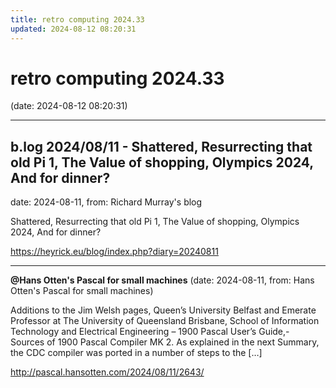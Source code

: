 ```yaml
---
title: retro computing 2024.33
updated: 2024-08-12 08:20:31
---
```


# retro computing 2024.33

(date: 2024-08-12 08:20:31)

---

## b.log 2024/08/11 - Shattered, Resurrecting that old Pi 1, The Value of shopping, Olympics 2024, And for dinner?

date: 2024-08-11, from: Richard Murray's blog

Shattered, Resurrecting that old Pi 1, The Value of shopping, Olympics 2024, And for dinner? 

<https://heyrick.eu/blog/index.php?diary=20240811>

---

**@Hans Otten's Pascal for small machines** (date: 2024-08-11, from: Hans Otten's Pascal for small machines)

Additions to the Jim Welsh pages, Queen’s University Belfast and Emerate Professor at The University of Queensland Brisbane, School of Information Technology and Electrical Engineering &#8211; 1900 Pascal User&#8217;s Guide,- Sources of 1900 Pascal Compiler MK 2. As explained in the next Summary, the CDC compiler was ported in a number of steps to the [&#8230;] 

<http://pascal.hansotten.com/2024/08/11/2643/>

